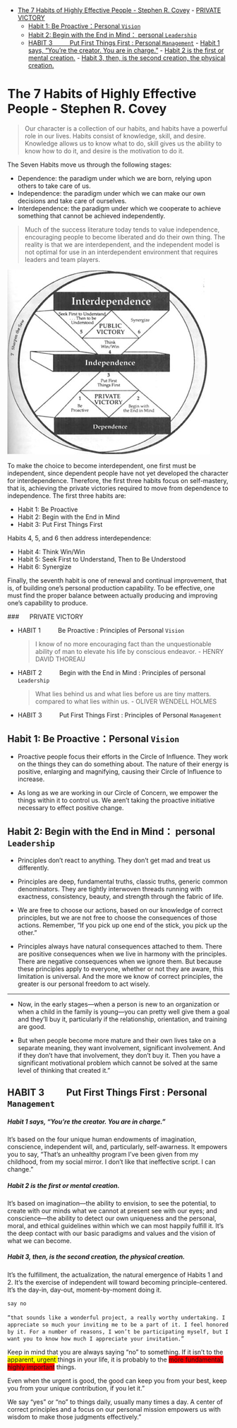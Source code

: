 <!-- TOC depthFrom:1 depthTo:6 withLinks:1 updateOnSave:1 orderedList:0 -->

- [The 7 Habits of Highly Effective People - Stephen R. Covey](#the-7-habits-of-highly-effective-people-stephen-r-covey)
		- [PRIVATE VICTORY](#private-victory)
	- [Habit 1: Be Proactive：Personal `Vision`](#habit-1-be-proactivepersonal-vision)
	- [Habit 2: Begin with the End in Mind： personal `Leadership`](#habit-2-begin-with-the-end-in-mind-personal-leadership)
	- [HABIT 3          Put First Things First : Personal `Management`](#habit-3-put-first-things-first-personal-management)
				- [Habit 1 says, “You’re the creator. You are in charge.”](#habit-1-says-youre-the-creator-you-are-in-charge)
				- [Habit 2 is the first or mental creation.](#habit-2-is-the-first-or-mental-creation)
				- [Habit 3, then, is the second creation, the physical creation.](#habit-3-then-is-the-second-creation-the-physical-creation)

<!-- /TOC -->

# The 7 Habits of Highly Effective People - Stephen R. Covey

> Our character is a collection of our habits, and habits have a powerful role in our lives. Habits consist of knowledge, skill, and desire. Knowledge allows us to know what to do, skill gives us the ability to know how to do it, and desire is the motivation to do it.

The Seven Habits move us through the following stages:

* Dependence: the paradigm under which we are born, relying upon others to take care of us.
* Independence: the paradigm under which we can make our own decisions and take care of ourselves.
* Interdependence: the paradigm under which we cooperate to achieve something that cannot be achieved independently.



> Much of the success literature today tends to value independence, encouraging people to become liberated and do their own thing.
The reality is that we are interdependent, and the independent model is not optimal for use in an interdependent environment that requires leaders and team players.

![](../.img/7PARADIGM.jpg)

To make the choice to become interdependent, one first must be independent, since dependent people have not yet developed the character for interdependence. Therefore, the first three habits focus on self-mastery, that is, achieving the private victories required to move from dependence to independence. The first three habits are:

* Habit 1: Be Proactive
* Habit 2: Begin with the End in Mind
* Habit 3: Put First Things First


Habits 4, 5, and 6 then address interdependence:

* Habit 4: Think Win/Win
* Habit 5: Seek First to Understand, Then to Be Understood
* Habit 6: Synergize

Finally, the seventh habit is one of renewal and continual improvement, that is, of building one’s personal production capability. To be effective, one must find the proper balance between actually producing and improving one’s capability to produce.



###      PRIVATE VICTORY

- HABIT 1          Be Proactive : Principles of Personal `Vision`
	> I know of no more encouraging fact than the unquestionable ability of man to elevate his life by conscious endeavor. - HENRY DAVID THOREAU


- HABIT 2          Begin with the End in Mind : Principles of personal `Leadership`
 	> What lies behind us and what lies before us are tiny matters. compared to what lies within us. - OLIVER WENDELL HOLMES



- HABIT 3          Put First Things First : Principles of Personal `Management`


## Habit 1: Be Proactive：Personal `Vision`

- Proactive people focus their efforts in the Circle of Influence. They work on the things they can do something about. The nature of their energy is positive, enlarging and magnifying, causing their Circle of Influence to increase.

- As long as we are working in our Circle of Concern, we empower the things within it to control us. We aren’t taking the proactive initiative necessary to effect positive change.







## Habit 2: Begin with the End in Mind： personal `Leadership`

- Principles don’t react to anything. They don’t get mad and treat us differently.

- Principles are deep, fundamental truths, classic truths, generic common denominators. They are tightly interwoven threads running with exactness, consistency, beauty, and strength through the fabric of life.

- We are free to choose our actions, based on our knowledge of correct principles, but we are not free to choose the consequences of those actions. Remember, “If you pick up one end of the stick, you pick up the other.”

- Principles always have natural consequences attached to them. There are positive consequences when we live in harmony with the principles. There are negative consequences when we ignore them. But because these principles apply to everyone, whether or not they are aware, this limitation is universal. And the more we know of correct principles, the greater is our personal freedom to act wisely.


***

- Now, in the early stages—when a person is new to an organization or when a child in the family is young—you can pretty well give them a goal and they’ll buy it, particularly if the relationship, orientation, and training are good.

- But when people become more mature and their own lives take on a separate meaning, they want involvement, significant involvement. And if they don’t have that involvement, they don’t buy it. Then you have a significant motivational problem which cannot be solved at the same level of thinking that created it.”



## HABIT 3          Put First Things First : Personal `Management`


##### Habit 1 says, “You’re the creator. You are in charge.”

It’s based on the four unique human endowments of imagination, conscience, independent will, and, particularly, self-awarness. It empowers you to say, “That’s an unhealthy program I’ve been given from my childhood, from my social mirror. I don’t like that ineffective script. I can change.”

##### Habit 2 is the first or mental creation.
It’s based on imagination—the ability to envision, to see the potential, to create with our minds what we cannot at present see with our eyes; and conscience—the ability to detect our own uniqueness and the personal, moral, and ethical guidelines within which we can most happily fulfill it. It’s the deep contact with our basic paradigms and values and the vision of what we can become.

##### Habit 3, then, is the second creation, the physical creation.

It’s the fulfillment, the actualization, the natural emergence of Habits 1 and 2. It’s the exercise of independent will toward becoming principle-centered. It’s the day-in, day-out, moment-by-moment doing it.


```
say no

“that sounds like a wonderful project, a really worthy undertaking. I appreciate so much your inviting me to be a part of it. I feel honored by it. For a number of reasons, I won’t be participating myself, but I want you to know how much I appreciate your invitation.”

```


Keep in mind that you are always saying “no” to something. If it isn’t to the <span style=background-color:yellow> apparent, urgent </span> things in your life, it is probably to the <span style=background-color:red>more fundamental, highly important</span> things.

Even when the urgent is good, the good can keep you from your best, keep you from your unique contribution, if you let it.”


We say “yes” or “no” to things daily, usually many times a day. A center of correct principles and a focus on our personal mission empowers us with wisdom to make those judgments effectively.”
